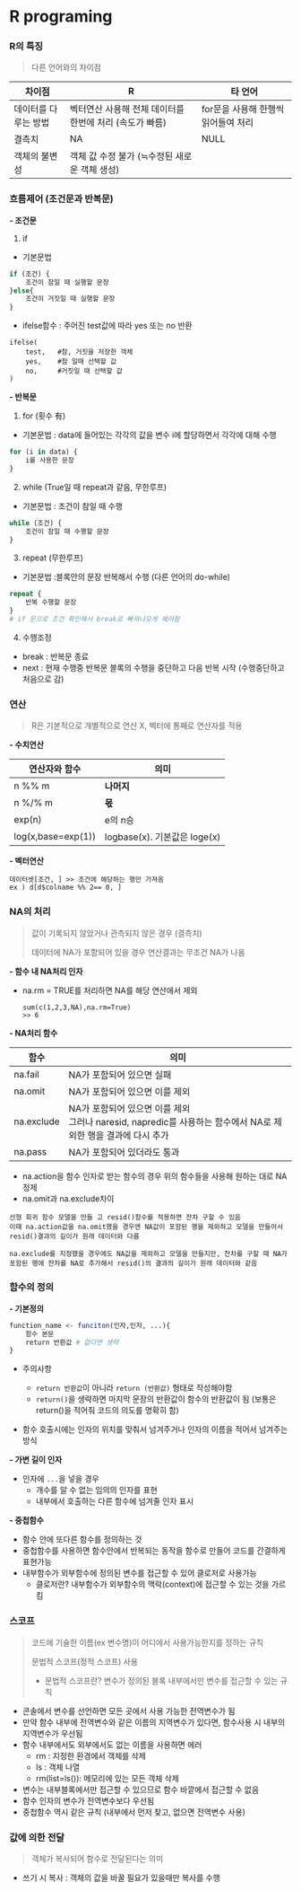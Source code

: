 # R programing



### R의 특징

> 다른 언어와의 차이점

| 차이점               | R                                                       | 타 언어                             |
| -------------------- | ------------------------------------------------------- | ----------------------------------- |
| 데이터를 다루는 방법 | 벡터연산 사용해 전체 데이터를 한번에 처리 (속도가 빠름) | for문을 사용해 한행씩 읽어들여 처리 |
| 결측치               | NA                                                      | NULL                                |
| 객체의 불변성        | 객체 값 수정 불가 (≒수정된 새로운 객체 생성)            |                                     |



### 흐름제어 (조건문과 반복문)

**- 조건문** 

1. if

- 기본문법

```R
if (조건) {
	조건이 참일 때 실행할 문장
}else{
	조건이 거짓일 때 실행할 문장
}
```

- ifelse함수 : 주어진 test값에 따라 yes 또는 no 반환

``` 
ifelse(
	test,	#참, 거짓을 저장한 객체
	yes,	#참 일때 선택할 값
	no,		#거짓일 때 선택할 값
)
```



**- 반복문**

1. for (횟수 有)

- 기본문법 : data에 들어있는 각각의 값을 변수 i에 할당하면서 각각에 대해 수행

```R
for (i in data) {
	i를 사용한 문장
}
```

2. while (True일 때 repeat과 같음, 무한루프)

- 기본문법 : 조건이 참일 때 수행

```R
while (조건) {
	조건이 참일 때 수행할 문장
}
```

3. repeat (무한루프)

- 기본문법 :블록안의 문장 반복해서 수행 (다른 언어의 do-while)

```R
repeat {
	반복 수행할 문장
}
# if 문으로 조건 확인해서 break로 빠져나오게 해야함
```

4. 수행조정

- break : 반복문 종료
- next : 현재 수행중 반복문 블록의 수행을 중단하고 다음 반복 시작 (수행중단하고 처음으로 감)



### 연산

> R은 기본적으로 개별적으로 연산 X, 벡터에 통째로 연산자를 적용

**- 수치연산**

| 연산자와 함수      | 의미                         |
| ------------------ | ---------------------------- |
| n %% m             | **나머지**                   |
| n %/% m            | **몫**                       |
| exp(n)             | e의 n승                      |
| log(x,base=exp(1)) | logbase(x). 기본값은 loge(x) |

**- 벡터연산**

```
데이터셋[조건, ] >> 조건에 해당하는 행만 가져옴
ex ) d[d$colname %% 2== 0, ]
```



### NA의 처리

> 값이 기록되지 않았거나 관측되지 않은 경우 (결측치)
>
> 데이터에 NA가 포함되어 있을 경우 연산결과는 무조건 NA가 나옴

**- 함수 내 NA처리 인자**

- na.rm = TRUE를 처리하면 NA를 해당 연산에서 제외

  ```
  sum(c(1,2,3,NA),na.rm=True)
  >> 6
  ```

  

**- NA처리 함수**

| 함수       | 의미                                                         |
| ---------- | ------------------------------------------------------------ |
| na.fail    | NA가 포함되어 있으면 실패                                    |
| na.omit    | NA가 포함되어 있으면 이를 제외                               |
| na.exclude | NA가 포함되어 있으면 이를 제외<br />그러나 naresid, napredic를 사용하는 함수에서 NA로 제외한 행을 결과에 다시 추가 |
| na.pass    | NA가 포함되어 있더라도 통과                                  |

- na.action을 함수 인자로 받는 함수의 경우 위의 함수들을 사용해 원하는 대로 NA정제
- na.omit과 na.exclude차이

```
선형 회귀 함수 모델을 만들 고 resid()함수를 적용하면 잔차 구할 수 있음
이때 na.action값을 na.omit했을 경우엔 NA값이 포함된 행을 제외하고 모델을 만들어서 resid()결과의 길이가 원래 데이터와 다름

na.exclude를 지정했을 경우에도 NA값을 제외하고 모델을 만들지만, 잔차를 구할 때 NA가 포함된 행에 잔차를 NA로 추가해서 resid()의 결과의 길이가 원래 데이터와 같음
```



### 함수의 정의

**- 기본정의**

```R
function_name <- funciton(인자,인자, ...){
	함수 본문
	return 반환값 # 없다면 생략
}
```

- 주의사항
  - `return 반환값`이 아니라 `return (반환값)` 형태로 작성해야함
  - `return()`을 생략하면 마지막 문장의 반환값이 함수의 반환값이 됨 (보통은 return()을 적어줘 코드의 의도를 명확히 함)

- 함수 호출시에는 인자의 위치를 맞춰서 넘겨주거나 인자의 이름을 적어서 넘겨주는 방식

**- 가변 길이 인자**

- 인자에 `...`을 넣을 경우
  - 개수를 알 수 없는 임의의 인자를 표현
  - 내부에서 호출하는 다른 함수에 넘겨줄 인자 표시

**- 중첩함수**

- 함수 안에 또다른 함수를 정의하는 것
- 중첩함수를 사용하면 함수안에서 반복되는 동작을 함수로 만들어 코드를 간결하게 표현가능
- 내부함수가 외부함수에 정의된 변수를 접근할 수 있어 클로저로 사용가능
  - 클로저란? 내부함수가 외부함수의 맥락(context)에 접근할 수 있는 것을 가르킴



### 스코프

> 코드에 기술한 이름(ex 변수명)이 어디에서 사용가능한지를 정하는 규칙
>
> 문법적 스코프(정적 스코프) 사용
>
> * 문법적 스코프란? 변수가 정의된 블록 내부에서만 변수를 접근할 수 있는 규칙



- 콘솔에서 변수를 선언하면 모든 곳에서 사용 가능한 전역변수가 됨
- 만약 함수 내부에 전역변수와 같은 이름의 지역변수가 있다면, 함수사용 시 내부의 지역변수가 우선됨
- 함수 내부에서도 외부에서도 없는 이름을 사용하면 에러
  - rm : 지정한 환경에서 객체를 삭제
  - ls : 객체 나열
  - rm(list=ls()): 메모리에 있는 모든 객체 삭제
- 변수는 내부블록에서만 접근할 수 있으므로 함수 바깥에서 접근할 수 없음
- 함수 인자의 변수가 전역변수보다 우선됨
- 중첩함수 역시 같은 규칙 (내부에서 먼저 찾고, 없으면 전역변수 사용)



### 값에 의한 전달

> 객체가 복사되어 함수로 전달된다는 의미

- 쓰기 시 복사 : 객체의 값을 바꿀 필요가 있을때만 복사를 수행





